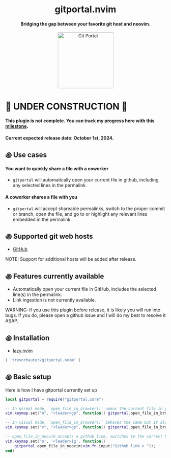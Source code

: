 <div align="center">

# gitportal.nvim
#### Bridging the gap between your favorite git host and neovim.


<img alt="Git Portal" height="175" src="/assets/gitportal-icon.png" />
</div>

# 🚧 UNDER CONSTRUCTION 🚧
#### This plugin is not complete. You can track my progress here with this [milestone](https://github.com/trevorhauter/gitportal.nvim/milestone/1). 
#### Current expected release date: October 1st, 2024.

## ꩜ Use cases
#### You want to quickly share a file with a coworker 
- `gitportal` will automatically open your current file in github, including any selected lines in the permalink.

#### A coworker shares a file with you 
- `gitportal` will accept shareable permalinks, switch to the proper commit or branch, open the file, and go to or highlight any relevant lines embedded in the permalink.

## ꩜ Supported git web hosts
- [GitHub](https://github.com/)

NOTE: Support for additional hosts will be added after release.

## ꩜ Features currently available
- Automatically open your current file in GitHub, includes the selected line(s) in the permalink.
- Link ingestion is not currently available.

WARNING: If you use this plugin before release, it is likely you will run into bugs. If you do, please open a github issue and I will do my best to resolve it ASAP.

## ꩜ Installation
- [lazy.nvim](https://github.com/folke/lazy.nvim)
```lua
{ 'trevorhauter/gitportal.nvim' }
```

## ꩜ Basic setup
Here is how I have gitportal currently set up
```lua
local gitportal = require("gitportal.core")

-- In normal mode, `open_file_in_browser()` opens the current file in your browser on the correct branch/commit.
vim.keymap.set("n", "<leader>gp", function() gitportal.open_file_in_browser() end)

-- In visual mode, `open_file_in_browser()` behaves the same but it also includes the selected line(s) in the permalink.
vim.keymap.set("v", "<leader>gp", function() gitportal.open_file_in_browser() end)

-- open_file_in_neovim accepts a github link, switches to the correct branch/commit, and opens the specified file.
vim.keymap.set('n', '<leader>ig', function()
    gitportal.open_file_in_neovim(vim.fn.input("Github link > "));
end) 

```

